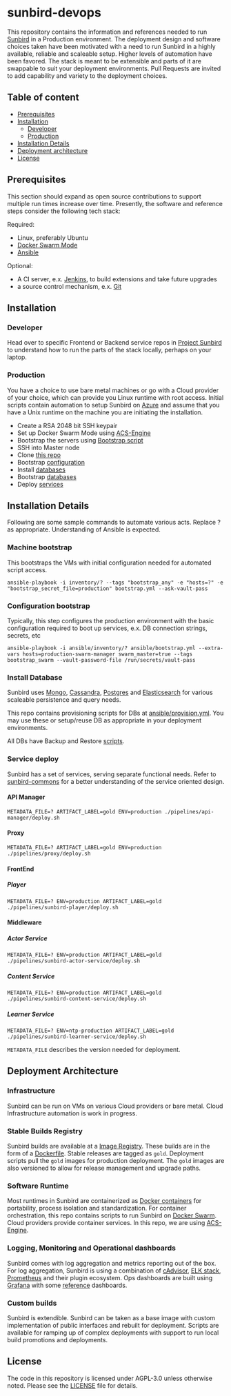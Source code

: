 # sunbird-devops

This repository contains the information and references needed to run [Sunbird](http://open-sunbird.org/) in a Production environment. The deployment design and software choices taken have been motivated with a need to run Sunbird in a highly available, reliable and scaleable setup. Higher levels of automation have been favored. The stack is meant to be extensible and parts of it are swappable to suit your deployment environments. Pull Requests are invited to add capability and variety to the deployment choices.

## Table of content

- [Prerequisites](#prerequisites)
- [Installation](#installation)
    - [Developer](#developer)
    - [Production](#production)
- [Installation Details](#installation-details)
- [Deployment architecture](#deployment-architecture)
- [License](#license)

## Prerequisites
This section should expand as open source contributions to support multiple run times increase over time. Presently, the software and reference steps consider the following tech stack:

Required:
- Linux, preferably Ubuntu
- [Docker Swarm Mode](https://docs.docker.com/engine/swarm/)
- [Ansible](https://www.ansible.com/)

Optional:
- A CI server, e.x. [Jenkins](https://jenkins.io/), to build extensions and take future upgrades
- a source control mechanism, e.x. [Git](https://github.com/)

## Installation
### Developer
Head over to specific Frontend or Backend service repos in [Project Sunbird](https://github.com/project-sunbird/) to understand how to run the parts of the stack locally, perhaps on your laptop. 
### Production
You have a choice to use bare metal machines or go with a Cloud provider of your choice, which can provide you Linux runtime with root access. Initial scripts contain automation to setup Sunbird on [Azure](https://azure.microsoft.com/en-in/) and assume that you have a Unix runtime on the machine you are initiating the installation.
- Create a RSA 2048 bit SSH keypair
- Set up Docker Swarm Mode using [ACS-Engine](https://github.com/Azure/acs-engine)
- Bootstrap the servers using [Bootstrap script](#machine-bootstrap)
- SSH into Master node
- Clone [this repo](https://github.com/project-sunbird/sunbird-devops)
- Bootstrap [configuration](#configuration-bootstrap)
- Install [databases](#database-installations)
- Bootstrap [databases](#database-bootstrap)
- Deploy [services](#service-deploy)

## Installation Details
Following are some sample commands to automate various acts. Replace ? as appropriate. Understanding of Ansible is expected.
### Machine bootstrap
This bootstraps the VMs with initial configuration needed for automated script access.
```
ansible-playbook -i inventory/? --tags "bootstrap_any" -e "hosts=?" -e "bootstrap_secret_file=production" bootstrap.yml --ask-vault-pass
```
### Configuration bootstrap
Typically, this step configures the production environment with the basic configuration required to boot up services, e.x. DB connection strings, secrets, etc
```
ansible-playbook -i ansible/inventory/? ansible/bootstrap.yml --extra-vars hosts=production-swarm-manager swarm_master=true --tags bootstrap_swarm --vault-password-file /run/secrets/vault-pass
```
### Install Database

Sunbird uses [Mongo](https://www.mongodb.com/), [Cassandra](http://cassandra.apache.org/), [Postgres](https://www.postgresql.org/) and [Elasticsearch](https://www.elastic.co/products/elasticsearch) for various scaleable persistence and query needs.

This repo contains provisioning scripts for DBs at [ansible/provision.yml](https://github.com/project-sunbird/sunbird-devops/blob/master/ansible/provision.yml). You may use these or setup/reuse DB as appropriate in your deployment environments.

All DBs have Backup and Restore [scripts](https://github.com/project-sunbird/sunbird-devops/tree/master/ansible).

### Service deploy
Sunbird has a set of services, serving separate functional needs. Refer to [sunbird-commons](https://github.com/project-sunbird/sunbird-commons) for a better understanding of the service oriented design.
#### API Manager
```
METADATA_FILE=? ARTIFACT_LABEL=gold ENV=production ./pipelines/api-manager/deploy.sh
```
#### Proxy
```
METADATA_FILE=? ARTIFACT_LABEL=gold ENV=production ./pipelines/proxy/deploy.sh
```
#### FrontEnd
##### Player
```
METADATA_FILE=? ENV=production ARTIFACT_LABEL=gold ./pipelines/sunbird-player/deploy.sh
```
#### Middleware
##### Actor Service
```
METADATA_FILE=? ENV=production ARTIFACT_LABEL=gold ./pipelines/sunbird-actor-service/deploy.sh
```
##### Content Service
```
METADATA_FILE=? ENV=production ARTIFACT_LABEL=gold ./pipelines/sunbird-content-service/deploy.sh
```
##### Learner Service
```
METADATA_FILE=? ENV=ntp-production ARTIFACT_LABEL=gold ./pipelines/sunbird-learner-service/deploy.sh
```
```METADATA_FILE``` describes the version needed for deployment.
## Deployment Architecture
### Infrastructure
Sunbird can be run on VMs on various Cloud providers or bare metal. Cloud Infrastructure automation is work in progress.
### Stable Builds Registry
Sunbird builds are available at a [Image Registry](https://hub.docker.com/u/sunbird/dashboard/). These builds are in the form of a [Dockerfile](https://docs.docker.com/engine/reference/builder/). Stable releases are tagged as ```gold```. Deployment scripts pull the ```gold``` images for production deployment. The ```gold``` images are also versioned to allow for release management and upgrade paths.
### Software Runtime
Most runtimes in Sunbird are containerized as [Docker containers](https://www.docker.com/what-container) for portability, process isolation and standardization.  For container orchestration, this repo contains scripts to run Sunbird on [Docker Swarm](https://docs.docker.com/engine/swarm/). Cloud providers provide container services. In this repo, we are using [ACS-Engine](https://github.com/Azure/acs-engine).
### Logging, Monitoring and Operational dashboards
Sunbird comes with log aggregation and metrics reporting out of the box. For log aggregation, Sunbird is using a combination of [cAdvisor](https://github.com/google/cadvisor), [ELK stack](https://www.elastic.co/webinars/introduction-elk-stack), [Prometheus](https://prometheus.io/) and their plugin ecosystem.
Ops dashboards are built using [Grafana](https://grafana.com/) with some [reference](https://github.com/project-sunbird/sunbird-devops/tree/master/cloud/monitoring/grafana) dashboards.
### Custom builds
Sunbird is extendible. Sunbird can be taken as a base image with custom implementation of public interfaces and rebuilt for deployment. Scripts are available for ramping up of complex deployments with support to run local build promotions and deployments.

## License
The code in this repository is licensed under AGPL-3.0 unless otherwise noted. Please see the [LICENSE](https://github.com/project-sunbird/sunbird-devops/blob/master/LICENSE) file for details.
